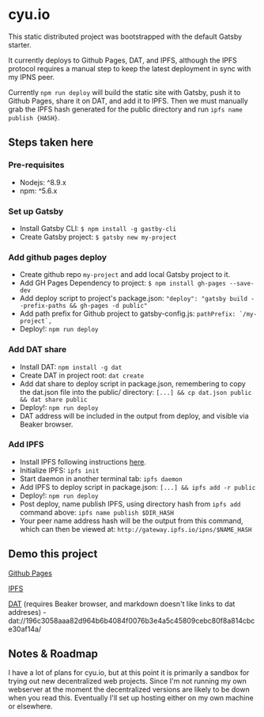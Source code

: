 # cyu.io
This static distributed project was bootstrapped with the default Gatsby starter.

It currently deploys to Github Pages, DAT, and IPFS, although the IPFS protocol requires a manual step to keep the latest deployment in sync with my IPNS peer.

Currently ```npm run deploy``` will build the static site with Gatsby, push it to Github Pages, share it on DAT, and add it to IPFS. Then we must manually grab the IPFS hash generated for the public directory and run ```ipfs name publish {HASH}```.

## Steps taken here

### Pre-requisites

* Nodejs: ^8.9.x
* npm: ^5.6.x

### Set up Gatsby

* Install Gatsby CLI: ```$ npm install -g gastby-cli```
* Create Gatsby project: ```$ gatsby new my-project```

### Add github pages deploy

* Create github repo ```my-project``` and add local Gatsby project to it.
* Add GH Pages Dependency to project: ```$ npm install gh-pages --save-dev```
* Add deploy script to project's package.json: ```"deploy": "gatsby build --prefix-paths && gh-pages -d public"```
* Add path prefix for Github project to gatsby-config.js: ```pathPrefix: `/my-project`,```
* Deploy!: ```npm run deploy```

### Add DAT share

* Install DAT: ```npm install -g dat```
* Create DAT in project root: ```dat create```
* Add dat share to deploy script in package.json, remembering to copy the dat.json file into the public/ directory: ```[...] && cp dat.json public && dat share public```
* Deploy!: ```npm run deploy```
* DAT address will be included in the output from deploy, and visible via Beaker browser.

### Add IPFS

* Install IPFS following instructions [here](https://ipfs.io/docs/install/).
* Initialize IPFS: ```ipfs init```
* Start daemon in another terminal tab: ```ipfs daemon```
* Add IPFS to deploy script in package.json: ```[...] && ipfs add -r public```
* Deploy!: ```npm run deploy```
* Post deploy, name publish IPFS, using directory hash from ```ipfs add``` command above: ```ipfs name publish $DIR_HASH```
* Your peer name address hash will be the output from this command, which can then be viewed at: ```http://gateway.ipfs.io/ipns/$NAME_HASH```

## Demo this project

[Github Pages](https://mrjmd.github.io/cyuio/)

[IPFS](https://gateway.ipfs.io/ipns/QmaLp9R3mX38RpFH2hiud6r3FbTGup5mDfbFuNCahBAXAw/)

[DAT](dat://196c3058aaa82d964b6b4084f0076b3e4a5c45809cebc80f8a814cbce30af14a/) (requires Beaker browser, and markdown doesn't like links to dat addreses) - dat://196c3058aaa82d964b6b4084f0076b3e4a5c45809cebc80f8a814cbce30af14a/

## Notes & Roadmap

I have a lot of plans for cyu.io, but at this point it is primarily a sandbox for trying out new decentralized web projects. Since I'm not running my own webserver at the moment the decentralized versions are likely to be down when you read this. Eventually I'll set up hosting either on my own machine or elsewhere.